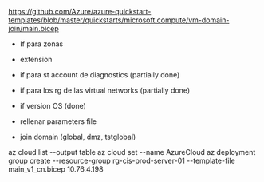 https://github.com/Azure/azure-quickstart-templates/blob/master/quickstarts/microsoft.compute/vm-domain-join/main.bicep


- If para zonas 
- extension
- if para st account de diagnostics (partially done)
- if para los rg de las virtual networks (partially done)
- if version OS (done)
- rellenar parameters file

- join domain (global, dmz, tstglobal)

az cloud list --output table
az cloud set --name AzureCloud
az deployment group create --resource-group rg-cis-prod-server-01 --template-file main_v1_cn.bicep
10.76.4.198